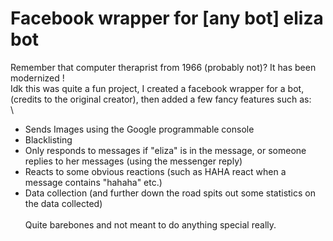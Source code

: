 # Facebook wrapper for [any bot] eliza bot
Remember that computer theraprist from 1966 (probably not)? It has been modernized ! 
\
Idk this was quite a fun project, I created a facebook wrapper for a bot, (credits to the original creator), then added a few fancy features such as:
\
\
- Sends Images using the Google programmable console
- Blacklisting 
- Only responds to messages if "eliza" is in the message, or someone replies to her messages (using the messenger reply) 
- Reacts to some obvious reactions (such as HAHA react when a message contains "hahaha" etc.) 
- Data collection (and further down the road spits out some statistics on the data collected) 
\
\
Quite barebones and not meant to do anything special really. 

